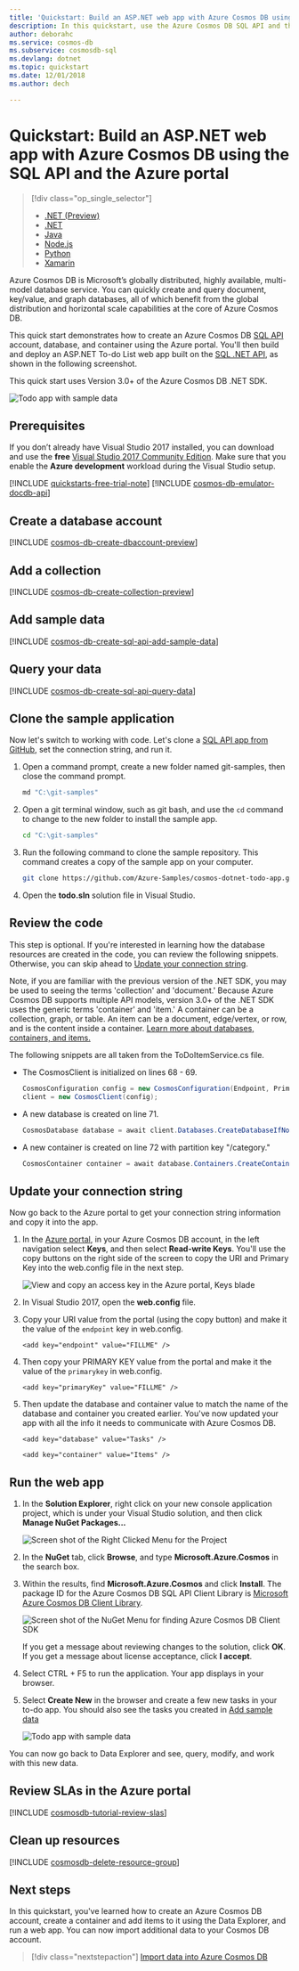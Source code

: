 ```yaml
---
title: 'Quickstart: Build an ASP.NET web app with Azure Cosmos DB using the SQL API and the Azure portal'
description: In this quickstart, use the Azure Cosmos DB SQL API and the Azure portal to create an ASP.NET web app
author: deborahc
ms.service: cosmos-db
ms.subservice: cosmosdb-sql
ms.devlang: dotnet
ms.topic: quickstart
ms.date: 12/01/2018
ms.author: dech

---
```

# Quickstart: Build an ASP.NET web app with Azure Cosmos DB using the SQL API and the Azure portal

> [!div class="op_single_selector"]
> * [.NET (Preview)](create-sql-api-dotnet-preview.md)
> * [.NET](create-sql-api-dotnet.md)
> * [Java](create-sql-api-java.md)
> * [Node.js](create-sql-api-nodejs.md)
> * [Python](create-sql-api-python.md)
> * [Xamarin](create-sql-api-xamarin-dotnet.md)
>  
> 

Azure Cosmos DB is Microsoft’s globally distributed, highly available, multi-model database service. You can quickly create and query document, key/value, and graph databases, all of which benefit from the global distribution and horizontal scale capabilities at the core of Azure Cosmos DB. 

This quick start demonstrates how to create an Azure Cosmos DB [SQL API](sql-api-introduction.md) account, database, and container using the Azure portal. You'll then build and deploy an ASP.NET To-do List web app built on the [SQL .NET API](sql-api-sdk-dotnet.md), as shown in the following screenshot. 

This quick start uses Version 3.0+ of the Azure Cosmos DB .NET SDK. 

![Todo app with sample data](./media/create-sql-api-dotnet/azure-comosdb-todo-app-list-preview.png)

## Prerequisites

If you don’t already have Visual Studio 2017 installed, you can download and use the **free** [Visual Studio 2017 Community Edition](https://www.visualstudio.com/downloads/). Make sure that you enable the **Azure development** workload during the Visual Studio setup.

[!INCLUDE [quickstarts-free-trial-note](../../includes/quickstarts-free-trial-note.md)] 
[!INCLUDE [cosmos-db-emulator-docdb-api](../../includes/cosmos-db-emulator-docdb-api.md)]  

<a id="create-account"></a>
## Create a database account

[!INCLUDE [cosmos-db-create-dbaccount-preview](../../includes/cosmos-db-create-dbaccount-preview.md)]

<a id="create-collection"></a>
## Add a collection

[!INCLUDE [cosmos-db-create-collection-preview](../../includes/cosmos-db-create-collection-preview.md)]

<a id="add-sample-data"></a>
## Add sample data

[!INCLUDE [cosmos-db-create-sql-api-add-sample-data](../../includes/cosmos-db-create-sql-api-add-sample-data.md)]

## Query your data

[!INCLUDE [cosmos-db-create-sql-api-query-data](../../includes/cosmos-db-create-sql-api-query-data.md)]

## Clone the sample application

Now let's switch to working with code. Let's clone a [SQL API app from GitHub](https://github.com/Azure-Samples/cosmos-dotnet-todo-app), set the connection string, and run it. 

1. Open a command prompt, create a new folder named git-samples, then close the command prompt.

    ```bash
    md "C:\git-samples"
    ```

2. Open a git terminal window, such as git bash, and use the `cd` command to change to the new folder to install the sample app.

    ```bash
    cd "C:\git-samples"
    ```

3. Run the following command to clone the sample repository. This command creates a copy of the sample app on your computer.

    ```bash
    git clone https://github.com/Azure-Samples/cosmos-dotnet-todo-app.git
    ```

4. Open the **todo.sln** solution file in Visual Studio. 

## Review the code

This step is optional. If you're interested in learning how the database resources are created in the code, you can review the following snippets. Otherwise, you can skip ahead to [Update your connection string](#update-your-connection-string). 

Note, if you are familiar with the previous version of the .NET SDK, you may be used to seeing the terms 'collection' and 'document.' Because Azure Cosmos DB supports multiple API models, version 3.0+ of the .NET SDK uses the generic terms 'container' and 'item.' A container can be a collection, graph, or table. An item can be a document, edge/vertex, or row, and is the content inside a container. [Learn more about databases, containers, and items.](databases-containers-items.md)

The following snippets are all taken from the ToDoItemService.cs file.

* The CosmosClient is initialized on lines 68 - 69.

    ```csharp
    CosmosConfiguration config = new CosmosConfiguration(Endpoint, PrimaryKey);
    client = new CosmosClient(config);
    ```

* A new database is created on line 71.

    ```csharp
    CosmosDatabase database = await client.Databases.CreateDatabaseIfNotExistsAsync(DatabaseId);
    ```

* A new container is created on line 72 with partition key "/category."

    ```csharp
    CosmosContainer container = await database.Containers.CreateContainerIfNotExistsAsync(ContainerId, "/category");
    ```

## Update your connection string

Now go back to the Azure portal to get your connection string information and copy it into the app.

1. In the [Azure portal](https://portal.azure.com/), in your Azure Cosmos DB account, in the left navigation select **Keys**, and then select **Read-write Keys**. You'll use the copy buttons on the right side of the screen to copy the URI and Primary Key into the web.config file in the next step.

    ![View and copy an access key in the Azure portal, Keys blade](./media/create-sql-api-dotnet/keys.png)

2. In Visual Studio 2017, open the **web.config** file. 

3. Copy your URI value from the portal (using the copy button) and make it the value of the ``endpoint`` key in web.config. 

    `<add key="endpoint" value="FILLME" />`

4. Then copy your PRIMARY KEY value from the portal and make it the value of the ``primarykey`` in web.config. 

    `<add key="primaryKey" value="FILLME" />`
    
5. Then update the database and container value to match the name of the database and container you created earlier. You've now updated your app with all the info it needs to communicate with Azure Cosmos DB. 

    `<add key="database" value="Tasks" />`

    `<add key="container" value="Items" />`
    
## Run the web app

1. In the **Solution Explorer**, right click on your new console application project, which is under your Visual Studio solution, and then click **Manage NuGet Packages...**
    
    ![Screen shot of the Right Clicked Menu for the Project](./media/create-sql-api-dotnet/manage-nuget-package.png)
1. In the **NuGet** tab, click **Browse**, and type **Microsoft.Azure.Cosmos** in the search box.
1. Within the results, find **Microsoft.Azure.Cosmos** and click **Install**.
   The package ID for the Azure Cosmos DB SQL API Client Library is [Microsoft Azure Cosmos DB Client Library](https://www.nuget.org/packages/Microsoft.Azure.Cosmos/).

   ![Screen shot of the NuGet Menu for finding Azure Cosmos DB Client SDK](./media/sql-api-get-started/dotnet-tutorial-visual-studio-manage-nuget-2.png)

    If you get a message about reviewing changes to the solution, click **OK**. If you get a message about license acceptance, click **I accept**.

1. Select CTRL + F5 to run the application. Your app displays in your browser. 

1. Select **Create New** in the browser and create a few new tasks in your to-do app. You should also see the tasks you created in [Add sample data](#add-sample-data)

   ![Todo app with sample data](./media/create-sql-api-dotnet/azure-comosdb-todo-app-list-preview.png)

You can now go back to Data Explorer and see, query, modify, and work with this new data. 

## Review SLAs in the Azure portal

[!INCLUDE [cosmosdb-tutorial-review-slas](../../includes/cosmos-db-tutorial-review-slas.md)]

## Clean up resources

[!INCLUDE [cosmosdb-delete-resource-group](../../includes/cosmos-db-delete-resource-group.md)]

## Next steps

In this quickstart, you've learned how to create an Azure Cosmos DB account, create a container and add items to it using the Data Explorer, and run a web app. You can now import additional data to your Cosmos DB account. 

> [!div class="nextstepaction"]
> [Import data into Azure Cosmos DB](import-data.md)


